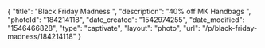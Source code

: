 {
    "title": "Black Friday Madness ",
    "description": "40% off MK Handbags ",
    "photoId": "184214118",
    "date_created": "1542974255",
    "date_modified": "1546466828",
    "type": "captivate",
    "layout": "photo",
    "url": "\/p\/black-friday-madness\/184214118"
}
